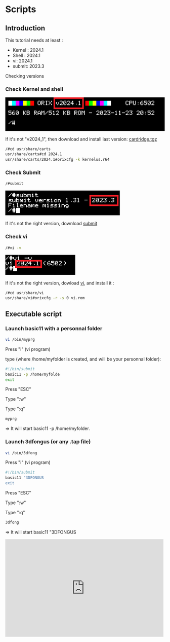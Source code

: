 # Scripts

## Introduction

This tutorial needs at least :

* Kernel : 2024.1
* Shell : 2024.1
* vi: 2024.1
* submit: 2023.3

Checking versions

### Check Kernel and shell

![](img/orix2024_1.png)

If it's not "v2024_1", then download and install last version: [cardridge.tgz](http://repo.orix.oric.org/dists/official/tgz/6502/cardridge.tgz)

```bash
/#cd usr/share/carts
usr/share/carts#cd 2024.1
usr/share/carts/2024.1#orixcfg -k kernelus.r64
```

### Check Submit

```bash
/#submit
```

![](img/submit_v.png)

If it's not the right version, download [submit](http://repo.orix.oric.org/dists/official/tgz/6502/submit.tgz)

### Check vi

```bash
/#vi -v
```

![](img/vi_v.png)

If it's not the right version, dowload [vi](http://repo.orix.oric.org/dists/official/tgz/6502/vi.tgz), and install it :

```bash
/#cd usr/share/vi
usr/share/vi#orixcfg -r -s 0 vi.rom
```

## Executable script

### Launch basic11 with a personnal folder

```bash
vi /bin/myprg
```

Press "i" (vi program)

type (where /home/myfolder is created, and will be your personnal folder):

```bash
#!/bin/submit
basic11 -p /home/myfolde
exit
```

Press "ESC"

Type ":w"

Type ":q"

```bash
myprg
```

=> It will start basic11 -p /home/myfolder.

### Launch 3dfongus (or any .tap file)

```bash
vi /bin/3dfong
```

Press "i" (vi program)

```bash
#!/bin/submit
basic11 "3DFONGUS
exit
```

Press "ESC"

Type ":w"

Type ":q"

```bash
3dfong
```

=> It will start basic11 "3DFONGUS


<iframe width="500" height="308" src="https://www.youtube.com/embed/ZpCt3E5-sG4" title="Orix : vi and scripting" frameborder="0" allow="accelerometer; autoplay; clipboard-write; encrypted-media; gyroscope; picture-in-picture; web-share" allowfullscreen></iframe>


